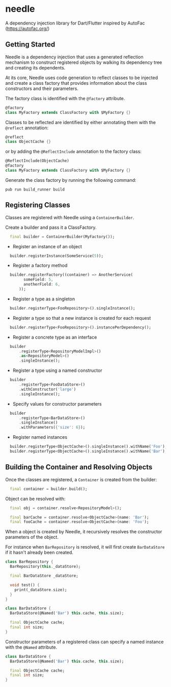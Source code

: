 # needle

A dependency injection library for Dart/Flutter inspired by AutoFac (https://autofac.org/)

## Getting Started

Needle is a dependency injection that uses a generated reflection mechanism to construct
registered objects by walking its dependency tree and creating its dependents.

At its core, Needle uses code generation to reflect classes to be injected and create a
class factory that provides information about the class constructors and their parameters.

The factory class is identified with the `@factory` attribute.
```dart
@factory
class MyFactory extends ClassFactory with $MyFactory {}
```

Classes to be reflected are identified by either annotating them with the `@reflect` annotation:
```dart
@reflect
class ObjectCache {}
```

or by adding the `@ReflectInclude` annotation to the factory class:
```dart
@ReflectInclude(ObjectCache)
@factory
class MyFactory extends ClassFactory with $MyFactory {}
```

Generate the class factory by running the following command:
```
pub run build_runner build
```

## Registering Classes

Classes are registered with Needle using a `ContainerBuilder`.

Create a builder and pass it a ClassFactory.
```dart
  final builder = ContainerBuilder(MyFactory());
```

- Register an instance of an object
```dart
  builder.registerInstance(SomeService(5));
```

- Register a factory method
```dart
  builder.registerFactory((container) => AnotherService(
        someField: 5,
        anotherField: 6,
      ));
```

- Register a type as a singleton
```dart
  builder.registerType<FooRepository>().singleInstance();
```

- Register a type so that a new instance is created for each request
```dart
  builder.registerType<FooRepository>().instancePerDependency();

```

- Register a concrete type as an interface
```dart
  builder
      .registerType<RepositoryModelImpl>()
      .as<RepositoryModel>()
      .singleInstance();
```

- Register a type using a named constructor
```dart
  builder
      .registerType<FooDataStore>()
      .withConstructor('large')
      .singleInstance();
```

- Specify values for constructor parameters
```dart
  builder
      .registerType<BarDataStore>()
      .singleInstance()
      .withParameters({'size': 6});
```

- Register named instances
```dart
  builder.registerType<ObjectCache>().singleInstance().withName('Foo');
  builder.registerType<ObjectCache>().singleInstance().withName('Bar');
```

## Building the Container and Resolving Objects

Once the classes are registered, a `Container` is created from the builder:
```dart
  final container = builder.build();
```

Object can be resolved with:
```dart
  final obj = container.resolve<RepositoryModel>();

  final barCache = container.resolve<ObjectCache>(name: 'Bar');
  final fooCache = container.resolve<ObjectCache>(name: 'Foo');
```

When a object is created by Needle, it recursively resolves the constructor parameters of
the object.

For instance when `BarRepository` is resolved, it will first create `BarDataStore` if it hasn't
already been created.
```dart
class BarRepository {
  BarRepository(this._dataStore);

  final BarDataStore _dataStore;

  void test() {
    print(_dataStore.size);
  }
}

class BarDataStore {
  BarDataStore(@Named('Bar') this.cache, this.size);

  final ObjectCache cache;
  final int size;
}
```

Constructor parameters of a registered class can specify a named instance with the
`@Named` attribute.

```dart
class BarDataStore {
  BarDataStore(@Named('Bar') this.cache, this.size);

  final ObjectCache cache;
  final int size;
}
```
